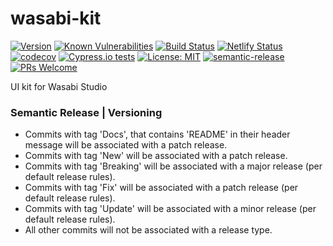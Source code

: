 # wasabi-kit
[![Version](https://img.shields.io/github/package-json/v/xmartinezpujol/wasabi-kit/master?label=version)](https://github.com/xmartinezpujol/wasabi-kit)
[![Known Vulnerabilities](https://snyk.io/test/github/xmartinezpujol/wasabi-kit/badge.svg)](https://snyk.io/test/github/xmartinezpujol/wasabi-kit)
[![Build Status](https://travis-ci.org/xmartinezpujol/wasabi-kit.svg?branch=master)](https://travis-ci.org/xmartinezpujol/wasabi-kit)
[![Netlify Status](https://api.netlify.com/api/v1/badges/09e327af-a02b-4ece-9fd2-9bcdedcce56a/deploy-status)](https://app.netlify.com/sites/wasabikit/deploys)
[![codecov](https://codecov.io/gh/xmartinezpujol/wasabi-kit/branch/master/graph/badge.svg)](https://codecov.io/gh/xmartinezpujol/wasabi-kit)
[![Cypress.io tests](https://img.shields.io/badge/cypress.io-tests-green.svg?style=flat-square)](https://cypress.io)
[![License: MIT](https://img.shields.io/badge/License-MIT-yellow.svg)](https://opensource.org/licenses/MIT)
[![semantic-release](https://img.shields.io/badge/%20%20%F0%9F%93%A6%F0%9F%9A%80-semantic--release-e10079.svg)](https://github.com/semantic-release/semantic-release)
[![PRs Welcome](https://img.shields.io/badge/PRs-welcome-brightgreen.svg?style=flat-square)](http://makeapullrequest.com)

UI kit for Wasabi Studio

### Semantic Release | Versioning

* Commits with tag 'Docs', that contains 'README' in their header message will be associated with a patch release.
* Commits with tag 'New' will be associated with a patch release.
* Commits with tag 'Breaking' will be associated with a major release (per default release rules).
* Commits with tag 'Fix' will be associated with a patch release (per default release rules).
* Commits with tag 'Update' will be associated with a minor release (per default release rules).
* All other commits will not be associated with a release type.
